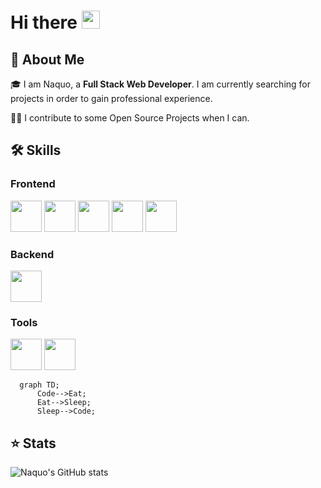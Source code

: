 # Hi there <img src="https://media.giphy.com/media/hvRJCLFzcasrR4ia7z/giphy.gif" width="29px" height="29px">

## 🚀 About Me

🎓 I am Naquo, a **Full Stack Web Developer**. I am currently searching for projects in order to gain professional experience.

👨‍💻 I contribute to some Open Source Projects when I can.

## 🛠️ Skills

### Frontend
<div display="flex">
  <img src="https://cdn.jsdelivr.net/gh/devicons/devicon/icons/html5/html5-original.svg" width="50px" />
  <img src="https://cdn.jsdelivr.net/gh/devicons/devicon/icons/css3/css3-plain-wordmark.svg" width="50px" />
  <img src="https://cdn.jsdelivr.net/gh/devicons/devicon/icons/sass/sass-original.svg" width="50px" />
  <img src="https://cdn.jsdelivr.net/gh/devicons/devicon/icons/javascript/javascript-original.svg" width="50px" />
  <img src="https://cdn.jsdelivr.net/gh/devicons/devicon/icons/react/react-original.svg" width="50px" />
</div>

### Backend
<div display="flex">
  <img src="https://cdn.jsdelivr.net/gh/devicons/devicon/icons/django/django-plain-wordmark.svg" width="50px" />
</div>

### Tools
<div display="flex">
  <img src="https://cdn.jsdelivr.net/gh/devicons/devicon/icons/git/git-original.svg" width="50px" />
  <img src="https://cdn.jsdelivr.net/gh/devicons/devicon/icons/vscode/vscode-original.svg" width="50px" />
</div>

```mermaid
  graph TD;
      Code-->Eat;
      Eat-->Sleep;
      Sleep-->Code;
```

## ⭐ Stats
![Naquo's GitHub stats](https://github-readme-stats.vercel.app/api?username=naquodev&hide=contribs,prs)
